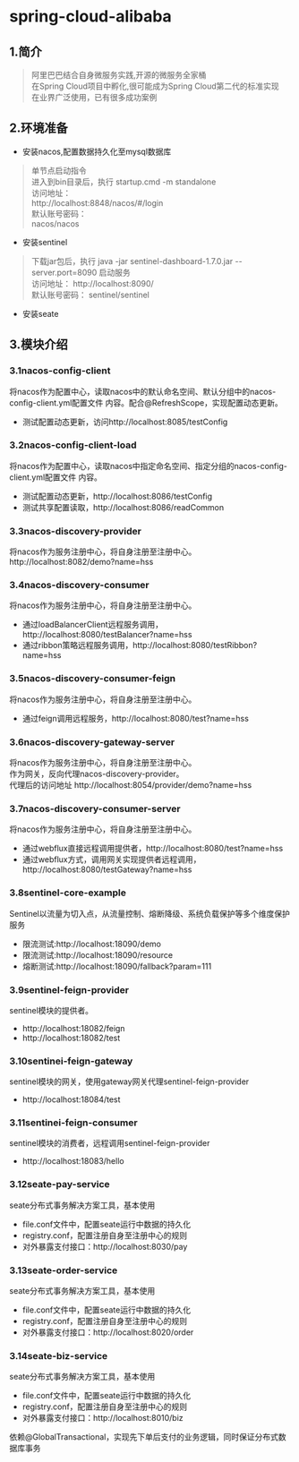 # spring-cloud-alibaba
## 1.简介
>阿里巴巴结合自身微服务实践,开源的微服务全家桶  
在Spring Cloud项目中孵化,很可能成为Spring Cloud第二代的标准实现  
在业界广泛使用，已有很多成功案例

## 2.环境准备
* 安装nacos,配置数据持久化至mysql数据库  
>单节点启动指令  
进入到bin目录后，执行 startup.cmd -m standalone  
访问地址：  
http://localhost:8848/nacos/#/login  
默认账号密码：  
nacos/nacos

* 安装sentinel
>下载jar包后，执行
java -jar sentinel-dashboard-1.7.0.jar --server.port=8090
启动服务  
访问地址：
http://localhost:8090/  
默认账号密码：
sentinel/sentinel

* 安装seate

## 3.模块介绍
### 3.1nacos-config-client
将nacos作为配置中心，读取nacos中的默认命名空间、默认分组中的nacos-config-client.yml配置文件
内容。配合@RefreshScope，实现配置动态更新。   
* 测试配置动态更新，访问http://localhost:8085/testConfig

### 3.2nacos-config-client-load
将nacos作为配置中心，读取nacos中指定命名空间、指定分组的nacos-config-client.yml配置文件
内容。
* 测试配置动态更新，http://localhost:8086/testConfig
* 测试共享配置读取，http://localhost:8086/readCommon

### 3.3nacos-discovery-provider
将nacos作为服务注册中心，将自身注册至注册中心。  
http://localhost:8082/demo?name=hss

### 3.4nacos-discovery-consumer
将nacos作为服务注册中心，将自身注册至注册中心。

* 通过loadBalancerClient远程服务调用，http://localhost:8080/testBalancer?name=hss
* 通过ribbon策略远程服务调用，http://localhost:8080/testRibbon?name=hss

### 3.5nacos-discovery-consumer-feign
将nacos作为服务注册中心，将自身注册至注册中心。
* 通过feign调用远程服务，http://localhost:8080/test?name=hss

### 3.6nacos-discovery-gateway-server
将nacos作为服务注册中心，将自身注册至注册中心。  
作为网关，反向代理nacos-discovery-provider。  
代理后的访问地址 http://localhost:8054/provider/demo?name=hss

### 3.7nacos-discovery-consumer-server
将nacos作为服务注册中心，将自身注册至注册中心。
* 通过webflux直接远程调用提供者，http://localhost:8080/test?name=hss
* 通过webflux方式，调用网关实现提供者远程调用，
http://localhost:8080/testGateway?name=hss

### 3.8sentinel-core-example
Sentinel以流量为切入点，从流量控制、熔断降级、系统负载保护等多个维度保护服务  
* 限流测试:http://localhost:18090/demo
* 限流测试:http://localhost:18090/resource
* 熔断测试:http://localhost:18090/fallback?param=111

### 3.9sentinel-feign-provider
sentinel模块的提供者。  
* http://localhost:18082/feign
* http://localhost:18082/test

### 3.10sentinei-feign-gateway
sentinel模块的网关，使用gateway网关代理sentinel-feign-provider
* http://localhost:18084/test

### 3.11sentinei-feign-consumer
sentinel模块的消费者，远程调用sentinel-feign-provider
* http://localhost:18083/hello

### 3.12seate-pay-service
seate分布式事务解决方案工具，基本使用
* file.conf文件中，配置seate运行中数据的持久化
* registry.conf，配置注册自身至注册中心的规则
* 对外暴露支付接口：http://localhost:8030/pay

### 3.13seate-order-service
seate分布式事务解决方案工具，基本使用
* file.conf文件中，配置seate运行中数据的持久化
* registry.conf，配置注册自身至注册中心的规则
* 对外暴露支付接口：http://localhost:8020/order

### 3.14seate-biz-service
seate分布式事务解决方案工具，基本使用
* file.conf文件中，配置seate运行中数据的持久化
* registry.conf，配置注册自身至注册中心的规则
* 对外暴露支付接口：http://localhost:8010/biz

依赖@GlobalTransactional，实现先下单后支付的业务逻辑，同时保证分布式数据库事务